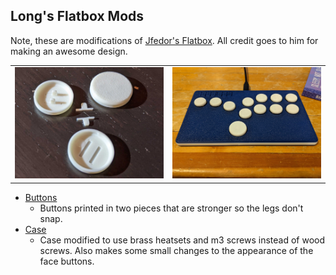 Long's Flatbox Mods
-----------------
Note, these are modifications of [Jfedor's Flatbox](https://github.com/jfedor2/flatbox).  All credit goes to him for making an awesome design.  

<table width=100%>
<TR>
<TD width=50% align="center"><img src="Buttons/images/buttons.jpg"></TD>
<TD width=50% align="center"><img src="Rev4Case/images/assembled.jpg"></TD>
</TR>
</TABLE>

 - [Buttons](Buttons/)
   - Buttons printed in two pieces that are stronger so the legs don't snap.
 - [Case](Rev4Case/)
   - Case modified to use brass heatsets and m3 screws instead of wood screws.  Also makes some small changes to the appearance of the face buttons.
